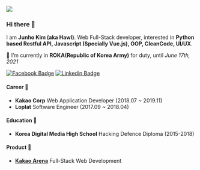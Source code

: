 ![](https://user-images.githubusercontent.com/14465407/88480316-5403d900-cf90-11ea-9fc4-bd6a68935fad.png)

### Hi there 👋
I am **Junho Kim (aka Hawl)**. Web Full-Stack developer, interested in **Python based Restful API, Javascript (Specially Vue.js), OOP, CleanCode, UI/UX**.

🔭 I’m currently in **ROKA(Republic of Korea Army)** for duty, until _June 17th, 2021_

[![Facebook Badge](https://img.shields.io/badge/-Facebook-1877f2?style=flat-square&logo=facebook&logoColor=white&link=https://fb.com/hawl.kim)](https://fb.com/hawl.kim)
[![Linkedin Badge](https://img.shields.io/badge/-LinkedIn-blue?style=flat-square&logo=Linkedin&logoColor=white&link=https://www.linkedin.com/in/h4wldev/)](https://www.linkedin.com/in/h4wldev/)


#### Career 🏢
- **Kakao Corp** Web Application Developer (2018.07 ~ 2019.11)
- **Loplat** Software Engineer (2017.09 ~ 2018.04)

#### Education 🏫
- **Korea Digital Media High School** Hacking Defence Diploma (2015-2018)

#### Product 🌟
- **[Kakao Arena](https://kakao.arena.com)** Full-Stack Web Development
